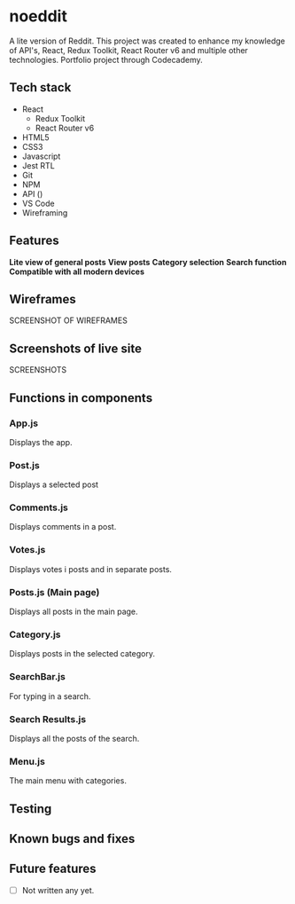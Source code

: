 # noeddit

A lite version of Reddit. This project was created to enhance my knowledge of API's, React, Redux Toolkit, React Router v6 and multiple other technologies.
Portfolio project through Codecademy.

## Tech stack
- React
    - Redux Toolkit
    - React Router v6
- HTML5
- CSS3
- Javascript
- Jest RTL
- Git
- NPM
- API ()
- VS Code
- Wireframing


## Features
**Lite view of general posts**
**View posts**
**Category selection**
**Search function**
**Compatible with all modern devices**

## Wireframes
SCREENSHOT OF WIREFRAMES

## Screenshots of live site
SCREENSHOTS


## Functions in components
### App.js
Displays the app.

### Post.js
Displays a selected post

### Comments.js
Displays comments in a post.

### Votes.js
Displays votes i posts and in separate posts.

### Posts.js (Main page)
Displays all posts in the main page.

### Category.js
Displays posts in the selected category.

### SearchBar.js
For typing in a search.

### Search Results.js
Displays all the posts of the search.

### Menu.js
The main menu with categories.


## Testing



## Known bugs and fixes



## Future features
- [ ] Not written any yet. 
